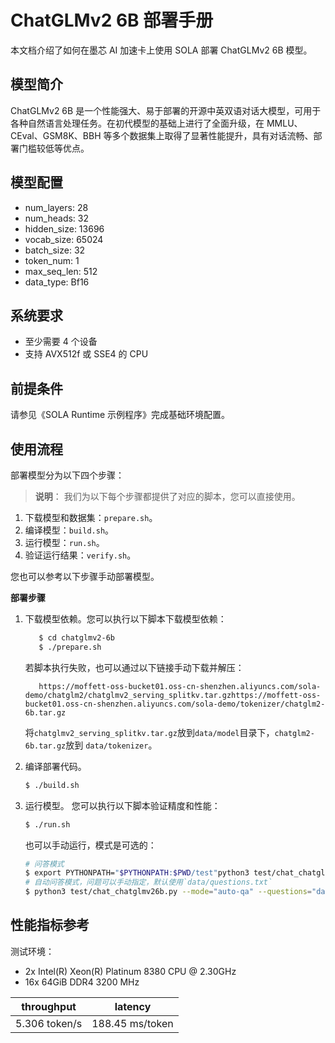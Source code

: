 # ChatGLMv2 6B 部署手册

本文档介绍了如何在墨芯 AI 加速卡上使用 SOLA 部署 ChatGLMv2 6B 模型。

## **模型简介**

ChatGLMv2 6B 是一个性能强大、易于部署的开源中英双语对话大模型，可用于各种自然语言处理任务。在初代模型的基础上进行了全面升级，在 MMLU、CEval、GSM8K、BBH 等多个数据集上取得了显著性能提升，具有对话流畅、部署门槛较低等优点。

## **模型配置**

- num_layers: 28
- num_heads: 32
- hidden_size: 13696
- vocab_size: 65024
- batch_size: 32
- token_num: 1
- max_seq_len: 512
- data_type: Bf16

## **系统要求**

- 至少需要 4 个设备
- 支持 AVX512f 或 SSE4 的 CPU

## 前提条件

请参见《SOLA Runtime 示例程序》完成基础环境配置。

## 使用**流程**

部署模型分为以下四个步骤：

> **说明**： 我们为以下每个步骤都提供了对应的脚本，您可以直接使用。

1. 下载模型和数据集：`prepare.sh`。
2. 编译模型：`build.sh`。
3. 运行模型：`run.sh`。
4. 验证运行结果：`verify.sh`。

您也可以参考以下步骤手动部署模型。

**部署步骤**

1. 下载模型依赖。您可以执行以下脚本下载模型依赖：

   ```Bash
      $ cd chatglmv2-6b
      $ ./prepare.sh
   ```

    若脚本执行失败，也可以通过以下链接手动下载并解压：

   ```Plain
      https://moffett-oss-bucket01.oss-cn-shenzhen.aliyuncs.com/sola-demo/chatglm2/chatglmv2_serving_splitkv.tar.gzhttps://moffett-oss-bucket01.oss-cn-shenzhen.aliyuncs.com/sola-demo/tokenizer/chatglm2-6b.tar.gz
   ```

    将`chatglmv2_serving_splitkv.tar.gz`放到`data/model`目录下，`chatglm2-6b.tar.gz`放到 `data/tokenizer`。

2.  编译部署代码。

    ```Bash
    $ ./build.sh
    ```

3. 运行模型。 您可以执行以下脚本验证精度和性能：

    ```Bash
    $ ./run.sh
    ```

   也可以手动运行，模式是可选的：

   ```Bash
   # 问答模式
   $ export PYTHONPATH="$PYTHONPATH:$PWD/test"python3 test/chat_chatglmv26b.py --mode="qa"
   # 自动问答模式，问题可以手动指定，默认使用`data/questions.txt`
   $ python3 test/chat_chatglmv26b.py --mode="auto-qa" --questions="data/questions.txt"
   ```

## **性能指标参考**

测试环境：

- 2x Intel(R) Xeon(R) Platinum 8380 CPU @ 2.30GHz
- 16x 64GiB DDR4 3200 MHz

| **throughput** | **latency**     |
| -------------- | --------------- |
| 5.306 token/s  | 188.45 ms/token |